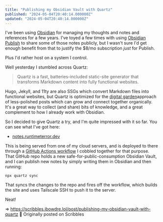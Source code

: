 ```yaml
---
title: "Publishing my Obsidian Vault with Quartz"
published: "2024-05-04T20:40:14.000000Z"
updated: "2024-05-04T20:40:14.000000Z"
---
```


I've been using [Obsidian](https://obsidian.md/) for managing my thoughts and notes and references for a few years. I've toyed a few times with using [Obsidian Publish](https://obsidian.md/publish) to share some of those notes publicly, but I wasn't sure I'd get enough benefit from that to justify the $8/mo subscription *just* for Publish.   
  
Plus I'd rather host on a system I control.  
  
Well yesterday I stumbled across Quartz:

> Quartz is a fast, batteries-included static-site generator that transforms Markdown content into fully functional websites.

Hugo, Jekyll, and 11ty are also SSGs which convert Markdown files into functional websites, but Quartz is optimized for the [digital garden](https://jzhao.xyz/posts/networked-thought)approach of less-polished posts which can grow and connect together organically. It's a great way to collect (and share) bits of knowledge, and a great complement to how I already work with Obsidian.  
  
So I decided to give Quartz a try, and I'm quite impressed with it so far. You can see what I've got here:

- [notes.runtimeterror.dev](https://notes.runtimeterror.dev)

This is being served from one of my cloud servers, and is deployed to there through a [GitHub Actions workflow](https://github.com/jbowdre/notes/blob/a2255ba40561f6754fbefca3d901847f7bb546f5/.github/workflows/deploy.yaml) I cobbled together for that purpose. That GitHub repo holds a new safe-for-public-consumption Obsidian Vault, and I can publish new notes by simply writing them in Obsidian and then running:

```
npx quartz sync
```

That syncs the changes to the repo and fires off the workflow, which builds the site and uses Tailscale SSH to push it to the server.  
  
Neat!

=> https://scribbles.jbowdre.lol/post/publishing-my-obsidian-vault-with-quartz 📡 Originally posted on Scribbles